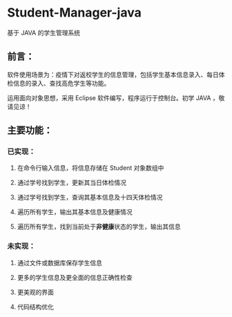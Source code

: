 # Student-Manager-java
基于 JAVA 的学生管理系统 

## 前言：

软件使用场景为：疫情下对返校学生的信息管理，包括学生基本信息录入、每日体检信息的录入、查找高危学生等功能。

运用面向对象思想，采用 Eclipse 软件编写，程序运行于控制台。初学 JAVA ，敬请见谅！

## 主要功能：

### 已实现：

1. 在命令行输入信息，将信息存储在 Student 对象数组中

2. 通过学号找到学生，更新其当日体检情况

3. 通过学号找到学生，查询其基本信息及十四天体检情况

4. 遍历所有学生，输出其基本信息及健康情况

5. 遍历所有学生，找到当前处于**非健康**状态的学生，输出其信息

### 未实现：

1. 通过文件或数据库保存学生信息

2. 更多的学生信息及更全面的信息正确性检查

3. 更美观的界面

4. 代码结构优化

   